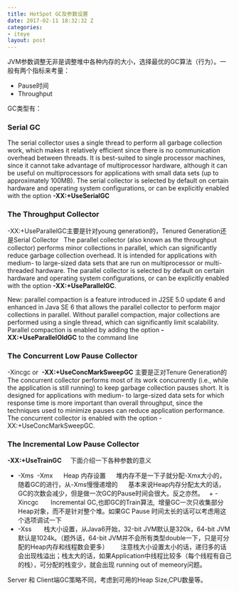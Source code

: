 ```yaml
---
title: HotSpot GC及参数设置
date: 2017-02-11 18:32:32 Z
categories:
- iteye
layout: post
---
```


JVM参数调整无非是调整堆中各种内存的大小，选择最优的GC算法（行为）。一般有两个指标来考量： 
+ Pause时间
+ Throughput  

GC类型有： 
### Serial GC 
The serial collector uses a single thread to perform all garbage collection work, which makes it relatively efficient since there is no communication overhead between threads. It is best-suited to single processor machines, since it cannot take advantage of multiprocessor hardware, although it can be useful on multiprocessors for applications with small data sets (up to approximately 100MB). The serial collector is selected by default on certain hardware and operating system configurations, or can be explicitly enabled with the option **-XX:+UseSerialGC**

### The Throughput Collector  
-XX:+UseParallelGC主要是针对young generation的，Tenured Generation还是Serial Collector   The parallel collector (also known as the throughput collector) performs minor collections in parallel, which can significantly reduce garbage collection overhead. It is intended for applications with medium- to large-sized data sets that are run on multiprocessor or multi-threaded hardware. The parallel collector is selected by default on certain hardware and operating system configurations, or can be explicitly enabled with the option **-XX:+UseParallelGC**. 

New: parallel compaction is a feature introduced in J2SE 5.0 update 6 and enhanced in Java SE 6 that allows the parallel collector to perform major collections in parallel. Without parallel compaction, major collections are performed using a single thread, which can significantly limit scalability. Parallel compaction is enabled by adding the option **-XX:+UseParallelOldGC** to the command line    

### The Concurrent Low Pause Collector      
-Xincgc or  **-XX:+UseConcMarkSweepGC** 主要是正对Tenure Generation的   The concurrent collector performs most of its work concurrently (i.e., while the application is still running) to keep garbage collection pauses short. It is designed for applications with medium- to large-sized data sets for which response time is more important than overall throughput, since the techniques used to minimize pauses can reduce application performance. The concurrent collector is enabled with the option -XX:+UseConcMarkSweepGC.   

### The Incremental Low Pause Collector        
**-XX:+UseTrainGC**    
下面介绍一下各种参数的意义 
+ -Xms  -Xmx      Heap 内存设置      堆内存不是一下子就分配-Xmx大小的，随着GC的进行，从-Xms慢慢递增的      基本来说Heap内存分配太大的话，GC的次数会减少，但是做一次GC的Pause时间会很大。反之亦然。   
+ -Xincgc       Incremental GC,也即GC的Train算法,  增量GC一次只收集部分Heap对象，而不是针对整个堆。如果GC Pause 时间太长的话可以考虑用这个选项调试一下   
+ -Xss       栈大小设置，从Java6开始，32-bit JVM默认是320k，64-bit JVM默认是1024k。（题外话，64-bit JVM并不会所有类型double一下，只是可分配的Heap内存和线程数会更多）       注意栈大小设置太小的话，递归多的话会出现栈溢出；栈太大的话，如果Application中线程比较多（每个线程有自己的栈），可分配的栈变少，就会出现 running out of memeory问题。 

Server 和 Client端GC策略不同，考虑到可用的Heap Size,CPU数量等。
